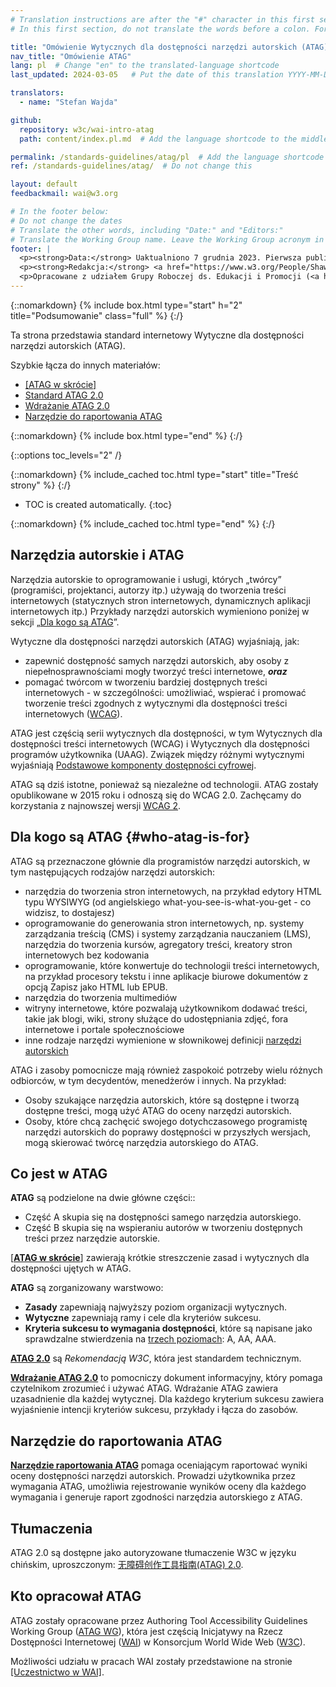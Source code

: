 ```yaml
---
# Translation instructions are after the "#" character in this first section. They are comments that do not show up in the web page. You do not need to translate the instructions after "#".
# In this first section, do not translate the words before a colon. For example, do not translate "title:". Do translate the text after "title:"

title: "Omówienie Wytycznych dla dostępności narzędzi autorskich (ATAG)"
nav_title: "Omówienie ATAG"
lang: pl  # Change "en" to the translated-language shortcode
last_updated: 2024-03-05   # Put the date of this translation YYYY-MM-DD (with month in the middle)

translators:
  - name: "Stefan Wajda"

github:
  repository: w3c/wai-intro-atag
  path: content/index.pl.md  # Add the language shortcode to the middle of the filename, for example: content/index.fr.md

permalink: /standards-guidelines/atag/pl  # Add the language shortcode to the end, with no slash at the end. For example /path/to/file/fr
ref: /standards-guidelines/atag/  # Do not change this

layout: default
feedbackmail: wai@w3.org

# In the footer below:
# Do not change the dates
# Translate the other words, including "Date:" and "Editors:"
# Translate the Working Group name. Leave the Working Group acronym in English.
footer: |
  <p><strong>Data:</strong> Uaktualniono 7 grudnia 2023. Pierwsza publikacja w czerwcu 2005.</p>
  <p><strong>Redakcja:</strong> <a href="https://www.w3.org/People/Shawn/">Shawn Lawton Henry</a>.</p>
  <p>Opracowane z udziałem Grupy Roboczej ds. Edukacji i Promocji (<a href="https://www.w3.org/WAI/about/groups/eowg/">EOWG</a>) oraz Grupy Roboczej ds. wytycznych dla dostępności (<a href="https://www.w3.org/WAI/AU/">AUWG</a>).</p>
---
```


{::nomarkdown}
{% include box.html type="start" h="2" title="Podsumowanie" class="full" %}
{:/}

Ta strona przedstawia standard internetowy Wytyczne dla dostępności narzędzi autorskich (ATAG).

Szybkie łącza do innych materiałów:
* [[ATAG w skrócie]](/standards-guidelines/atag/glance/)
* [Standard ATAG 2.0](https://www.w3.org/TR/ATAG20/)
* [Wdrażanie ATAG 2.0](https://www.w3.org/TR/IMPLEMENTING-ATAG20/)
* [Narzędzie do raportowania ATAG](https://www.w3.org/WAI/atag/report-tool/)

{::nomarkdown}
{% include box.html type="end" %}
{:/}

{::options toc_levels="2" /}

{::nomarkdown}
{% include_cached toc.html type="start" title="Treść strony" %}
{:/}

-   TOC is created automatically.
{:toc}

{::nomarkdown}
{% include_cached toc.html type="end" %}
{:/}

## Narzędzia autorskie i ATAG

Narzędzia autorskie to oprogramowanie i usługi, których „twórcy” (programiści, projektanci, autorzy itp.) używają do tworzenia treści internetowych (statycznych stron internetowych, dynamicznych aplikacji internetowych itp.)  Przykłady narzędzi autorskich wymieniono poniżej w sekcji „[Dla kogo są ATAG](#who-atag-is-for)”.

Wytyczne dla dostępności narzędzi autorskich (ATAG) wyjaśniają, jak:

-   zapewnić dostępność samych narzędzi autorskich, aby osoby z niepełnosprawnościami mogły tworzyć treści internetowe, ***oraz***
-   pomagać twórcom w tworzeniu bardziej dostępnych treści internetowych - w szczególności: umożliwiać, wspierać i promować tworzenie treści zgodnych z wytycznymi dla dostępności treści internetowych ([WCAG](/standards-guidelines/wcag/)).


ATAG jest częścią serii wytycznych dla dostępności, w tym Wytycznych dla dostępności treści internetowych (WCAG) i Wytycznych dla dostępności programów użytkownika (UAAG). Związek między różnymi wytycznymi wyjaśniają [Podstawowe komponenty dostępności cyfrowej](/fundamentals/components/).

ATAG są dziś istotne, ponieważ są niezależne od technologii. ATAG zostały opublikowane w 2015 roku i odnoszą się do WCAG 2.0. Zachęcamy do korzystania z najnowszej wersji [WCAG 2](https://www.w3.org/TR/WCAG2/).

## Dla kogo są ATAG {#who-atag-is-for}

ATAG są przeznaczone głównie dla programistów narzędzi autorskich, w tym następujących rodzajów narzędzi autorskich:

-   narzędzia do tworzenia stron internetowych, na przykład edytory HTML typu WYSIWYG (od angielskiego <span lang="en">what-you-see-is-what-you-get</span> - co widzisz, to dostajesz)
-   oprogramowanie do generowania stron internetowych, np. systemy zarządzania treścią (CMS) i systemy zarządzania nauczaniem (LMS), narzędzia do tworzenia kursów, agregatory treści, kreatory stron internetowych bez kodowania
-   oprogramowanie, które konwertuje do technologii treści internetowych, na przykład procesory tekstu i inne aplikacje biurowe dokumentów z opcją Zapisz jako HTML lub EPUB.
-   narzędzia do tworzenia multimediów
-   witryny internetowe, które pozwalają użytkownikom dodawać treści, takie jak blogi, wiki, strony służące do udostępniania zdjęć, fora internetowe i portale społecznościowe
-   inne rodzaje narzędzi wymienione w słownikowej definicji [narzędzi autorskich](https://www.w3.org/TR/ATAG20/#def-Authoring-Tool)

ATAG i zasoby pomocnicze mają również zaspokoić potrzeby wielu różnych odbiorców, w tym decydentów, menedżerów i innych. Na przykład:

-   Osoby szukające narzędzia autorskich, które są dostępne i tworzą dostępne treści, mogą użyć ATAG do oceny narzędzi autorskich.
-   Osoby, które chcą zachęcić swojego dotychczasowego programistę narzędzi autorskich do poprawy dostępności w przyszłych wersjach, mogą skierować twórcę narzędzia autorskiego do ATAG.

## Co jest w ATAG

**ATAG** są podzielone na dwie główne części::

-   Część A skupia się na dostępności samego narzędzia autorskiego.
-   Część B skupia się na wspieraniu autorów w tworzeniu dostępnych treści przez narzędzie autorskie.

[[**ATAG w skrócie**]](/standards-guidelines/atag/glance/) zawierają krótkie streszczenie zasad i wytycznych dla dostępności ujętych w ATAG.

**ATAG** są zorganizowany warstwowo:

-   **Zasady**  zapewniają najwyższy poziom organizacji wytycznych.
-   **Wytyczne**  zapewniają ramy i cele dla kryteriów sukcesu.
-   **Kryteria sukcesu to wymagania dostępności**, które są napisane jako sprawdzalne stwierdzenia na [trzech poziomach](https://www.w3.org/TR/ATAG20/#intro_understand_levels_conformance):
    A, AA, AAA.

[**ATAG 2.0**](https://www.w3.org/TR/ATAG20/) są _Rekomendacją W3C_, która jest standardem technicznym.

[**Wdrażanie ATAG 2.0**](https://www.w3.org/TR/IMPLEMENTING-ATAG20/)
 to pomocniczy dokument informacyjny, który pomaga czytelnikom zrozumieć i używać ATAG. Wdrażanie ATAG zawiera uzasadnienie dla każdej wytycznej. Dla każdego kryterium sukcesu zawiera wyjaśnienie intencji kryteriów sukcesu, przykłady i łącza do zasobów.

## Narzędzie do raportowania ATAG

[**Narzędzie raportowania ATAG**](https://www.w3.org/WAI/atag/report-tool/) pomaga oceniającym raportować wyniki oceny dostępności narzędzi autorskich. Prowadzi użytkownika przez wymagania ATAG, umożliwia rejestrowanie wyników oceny dla każdego wymagania i generuje raport zgodności narzędzia autorskiego z ATAG.

## Tłumaczenia

ATAG 2.0 są dostępne jako autoryzowane tłumaczenie W3C w języku chińskim, uproszczonym:  [无障碍创作工具指南(ATAG) 2.0](https://www.w3.org/Translations/ATAG20-zh/).

## Kto opracował ATAG

ATAG zostały opracowane przez Authoring Tool Accessibility Guidelines Working Group ([ATAG WG](https://www.w3.org/WAI/AU/)), która jest częścią Inicjatywy na Rzecz Dostępności Internetowej ([WAI](https://www.w3.org/WAI/)) w Konsorcjum <span lang="en">World Wide Web</span> ([W3C](http://www.w3.org)).

Możliwości udziału w pracach WAI zostały przedstawione na stronie [[Uczestnictwo w WAI]](/about/participating/).